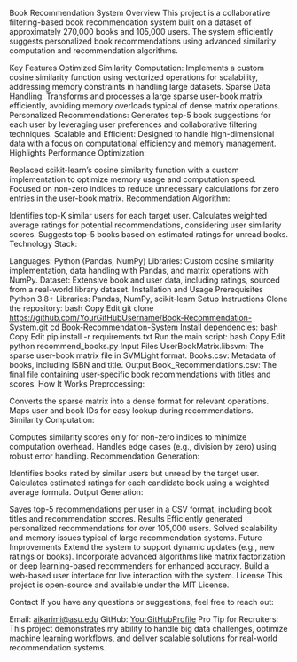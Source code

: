 Book Recommendation System
Overview
This project is a collaborative filtering-based book recommendation system built on a dataset of approximately 270,000 books and 105,000 users. The system efficiently suggests personalized book recommendations using advanced similarity computation and recommendation algorithms.

Key Features
Optimized Similarity Computation: Implements a custom cosine similarity function using vectorized operations for scalability, addressing memory constraints in handling large datasets.
Sparse Data Handling: Transforms and processes a large sparse user-book matrix efficiently, avoiding memory overloads typical of dense matrix operations.
Personalized Recommendations: Generates top-5 book suggestions for each user by leveraging user preferences and collaborative filtering techniques.
Scalable and Efficient: Designed to handle high-dimensional data with a focus on computational efficiency and memory management.
Highlights
Performance Optimization:

Replaced scikit-learn’s cosine similarity function with a custom implementation to optimize memory usage and computation speed.
Focused on non-zero indices to reduce unnecessary calculations for zero entries in the user-book matrix.
Recommendation Algorithm:

Identifies top-K similar users for each target user.
Calculates weighted average ratings for potential recommendations, considering user similarity scores.
Suggests top-5 books based on estimated ratings for unread books.
Technology Stack:

Languages: Python (Pandas, NumPy)
Libraries: Custom cosine similarity implementation, data handling with Pandas, and matrix operations with NumPy.
Dataset: Extensive book and user data, including ratings, sourced from a real-world library dataset.
Installation and Usage
Prerequisites
Python 3.8+
Libraries: Pandas, NumPy, scikit-learn
Setup Instructions
Clone the repository:
bash
Copy
Edit
git clone https://github.com/YourGitHubUsername/Book-Recommendation-System.git
cd Book-Recommendation-System
Install dependencies:
bash
Copy
Edit
pip install -r requirements.txt
Run the main script:
bash
Copy
Edit
python recommend_books.py
Input Files
UserBookMatrix.libsvm: The sparse user-book matrix file in SVMLight format.
Books.csv: Metadata of books, including ISBN and title.
Output
Book_Recommendations.csv: The final file containing user-specific book recommendations with titles and scores.
How It Works
Preprocessing:

Converts the sparse matrix into a dense format for relevant operations.
Maps user and book IDs for easy lookup during recommendations.
Similarity Computation:

Computes similarity scores only for non-zero indices to minimize computation overhead.
Handles edge cases (e.g., division by zero) using robust error handling.
Recommendation Generation:

Identifies books rated by similar users but unread by the target user.
Calculates estimated ratings for each candidate book using a weighted average formula.
Output Generation:

Saves top-5 recommendations per user in a CSV format, including book titles and recommendation scores.
Results
Efficiently generated personalized recommendations for over 105,000 users.
Solved scalability and memory issues typical of large recommendation systems.
Future Improvements
Extend the system to support dynamic updates (e.g., new ratings or books).
Incorporate advanced algorithms like matrix factorization or deep learning-based recommenders for enhanced accuracy.
Build a web-based user interface for live interaction with the system.
License
This project is open-source and available under the MIT License.

Contact
If you have any questions or suggestions, feel free to reach out:

Email: aikarimi@asu.edu
GitHub: [YourGitHubProfile](https://github.com/Ahmadishaque)
Pro Tip for Recruiters: This project demonstrates my ability to handle big data challenges, optimize machine learning workflows, and deliver scalable solutions for real-world recommendation systems.


